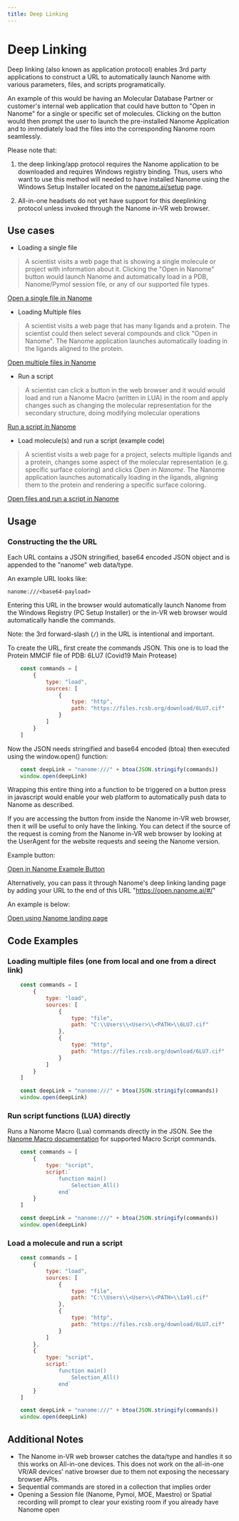 ```yaml
---
title: Deep Linking
---
```


# Deep Linking

Deep linking (also known as application protocol) enables 3rd party applications to construct a URL to automatically launch Nanome with various parameters, files, and scripts programatically.

An example of this would be having an Molecular Database Partner or customer's internal web application that could have button to "Open in Nanome" for a single or specific set of molecules. Clicking on the button would then prompt the user to launch the pre-installed Nanome Application and to immediately load the files into the corresponding Nanome room seamlessly.

Please note that:

1. the deep linking/app protocol requires the Nanome application to be downloaded and requires Windows registry binding. Thus, users who want to use this method will needed to have installed Nanome using the Windows Setup Installer located on the [nanome.ai/setup](https://nanome.ai/setup) page.

2. All-in-one headsets do not yet have support for this deeplinking protocol unless invoked through the Nanome in-VR web browser.

## Use cases

- Loading a single file

> A scientist visits a web page that is showing a single molecule or project with information about it. Clicking the "Open in Nanome" button would launch Nanome and automatically load in a PDB, Nanome/Pymol session file, or any of our supported file types.

<a href="https://open.nanome.ai/#/<base64-payload>" class="btn">Open a single file in Nanome</a>

- Loading Multiple files

> A scientist visits a web page that has many ligands and a protein. The scientist could then select several compounds and click "Open in Nanome". The Nanome application launches automatically loading in the ligands aligned to the protein.

<a href="https://open.nanome.ai/#/<base64-payload>" class="btn">Open multiple files in Nanome</a>

- Run a script

> A scientist can click a button in the web browser and it would would load and run a Nanome Macro (written in LUA) in the room and apply changes such as changing the molecular representation for the secondary structure, doing modifying molecular operations

<a href="https://open.nanome.ai/#/<base64-payload>" class="btn">Run a script in Nanome</a>

- Load molecule(s) and run a script (example code)

> A scientist visits a web page for a project, selects multiple ligands and a protein, changes some aspect of the molecular representation (e.g. specific surface coloring) and clicks _Open in Nanome_. The Nanome application launches automatically loading in the ligands, aligning them to the protein and rendering a specific surface coloring.

<a href="https://open.nanome.ai/#/<base64-payload>" class="btn">Open files and run a script in Nanome</a>

## Usage

### Constructing the the URL

Each URL contains a JSON stringified, base64 encoded JSON object and is appended to the "nanome" web data/type.

An example URL looks like:

    nanome:///<base64-payload>

Entering this URL in the browser would automatically launch Nanome from the Windows Registry (PC Setup Installer) or the in-VR web browser would automatically handle the commands.

Note: the 3rd forward-slash (`/`) in the URL is intentional and important.

To create the URL, first create the commands JSON. This one is to load the Protein MMCIF file of PDB: 6LU7 (Covid19 Main Protease)

```js
    const commands = [
        {
            type: "load",
            sources: [
                {
                    type: "http",
                    path: "https://files.rcsb.org/download/6LU7.cif"
                }
            ]
        }
    ]
```

Now the JSON needs stringified and base64 encoded (btoa) then executed using the window.open() function:

```js
    const deepLink = "nanome:///" + btoa(JSON.stringify(commands))
    window.open(deepLink)
```

Wrapping this entire thing into a function to be triggered on a button press in javascript would enable your web platform to automatically push data to Nanome as described.

If you are accessing the button from inside the Nanome in-VR web browser, then it will be useful to only have the linking. You can detect if the source of the request is coming from the Nanome in-VR web browser by looking at the UserAgent for the website requests and seeing the Nanome version.

Example button:

<a href="nanome:///<base64-payload>
" class="btn">Open in Nanome Example Button</a>

Alternatively, you can pass it through Nanome's deep linking landing page by adding your URL to the end of this URL "https://open.nanome.ai/#/"

An example is below:

<a href="https://open.nanome.ai/#/<base64-payload>
" class="btn">Open using Nanome landing page</a>


## Code Examples

### Loading multiple files (one from local and one from a direct link)

```js
    const commands = [
        {
            type: "load",
            sources: [
                {
                    type: "file",
                    path: "C:\\Users\\<User>\\<PATH>\\6LU7.cif"
                },
                {
                    type: "http",
                    path: "https://files.rcsb.org/download/6LU7.cif"
                }
            ]
        }
    ]

    const deepLink = "nanome:///" + btoa(JSON.stringify(commands))
    window.open(deepLink)
```

### Run script functions (LUA) directly

Runs a Nanome Macro (Lua) commands directly in the JSON. See the [Nanome Macro documentation](https://github.com/nanome-ai/nanome-macros/blob/master/Documentation/API.md) for supported Macro Script commands.

```js
    const commands = [
        {
            type: "script",
            script:`
                function main()
                    Selection_All()
                end`
        }
    ]

    const deepLink = "nanome:///" + btoa(JSON.stringify(commands))
    window.open(deepLink)
```

### Load a molecule and run a script

```js
    const commands = [
        {
            type: "load",
            sources: [
                {
                    type: "file",
                    path: "C:\\Users\\<User>\\<PATH>\\1a9l.cif"
                },
                {
                    type: "http",
                    path: "https://files.rcsb.org/download/6LU7.cif"
                }
            ]
        },
        {
            type: "script",
            script:`
                function main()
                    Selection_All()
                end`
        }
    ]

    const deepLink = "nanome:///" + btoa(JSON.stringify(commands))
    window.open(deepLink)
```

## Additional Notes

- The Nanome in-VR web browser catches the data/type and handles it so this works on All-in-one devices. This does not work on the all-in-one VR/AR devices' native browser due to them not exposing the necessary browser APIs.
- Sequential commands are stored in a collection that implies order
- Opening a Session file (Nanome, Pymol, MOE, Maestro) or Spatial recording will prompt to clear your existing room if you already have Nanome open
